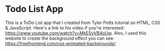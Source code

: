 # Todo List App
This is a ToDo List app that I created from Tyler Potts tutorial on HTML, CSS & JavaScript. Here's a link to his video if you're interested: https://www.youtube.com/watch?v=MkESyVB4oUw. Also, I used this website to create the background effect you can see: https://freefrontend.com/css-animated-backgrounds/.
